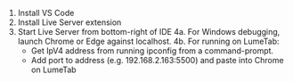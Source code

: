 1. Install VS Code
2. Install Live Server extension
3. Start Live Server from bottom-right of IDE
4a. For Windows debugging, launch Chrome or Edge against localhost. 
4b. For running on LumeTab:
     - Get IpV4 address from running ipconfig from a command-prompt.
     - Add port to address (e.g. 192.168.2.163:5500) and paste into Chrome on LumeTab